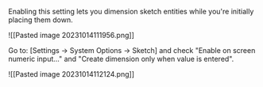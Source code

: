 Enabling this setting lets you dimension sketch entities while you're initially placing them down. 

![[Pasted image 20231014111956.png]]

Go to: \[Settings -> System Options -> Sketch] and check "Enable on screen numeric input..." and "Create dimension only when value is entered". 

![[Pasted image 20231014112124.png]]